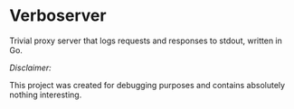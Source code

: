 # Verboserver

Trivial proxy server that logs requests and responses to stdout, written in Go.

*Disclaimer:*

This project was created for debugging purposes and contains absolutely nothing interesting.
